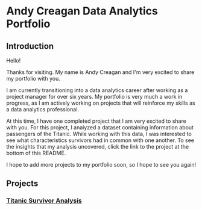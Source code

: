 # Andy Creagan Data Analytics Portfolio
## Introduction
Hello!

Thanks for visiting. My name is Andy Creagan and I'm very excited to share my portfolio with you.

I am currently transitioning into a data analytics career after working as a project manager for over six years. My portfolio is very much a work in progress, as I am actively working on projects that will reinforce my skills as a data analytics professional. 

At this time, I have one completed project that I am very excited to share with you. For this project, I analyzed a dataset containing information about passengers of the Titanic. While working with this data, I was interested to see what characteristics survivors had in common with one another. To see the insights that my analysis uncovered, click the link to the project at the bottom of this README.

I hope to add more projects to my portfolio soon, so I hope to see you again!

## Projects
### [Titanic Survivor Analysis](https://github.com/andycreagan/data_analytics_portfolio/tree/main/Titanic%20Survivor%20Analysis)
